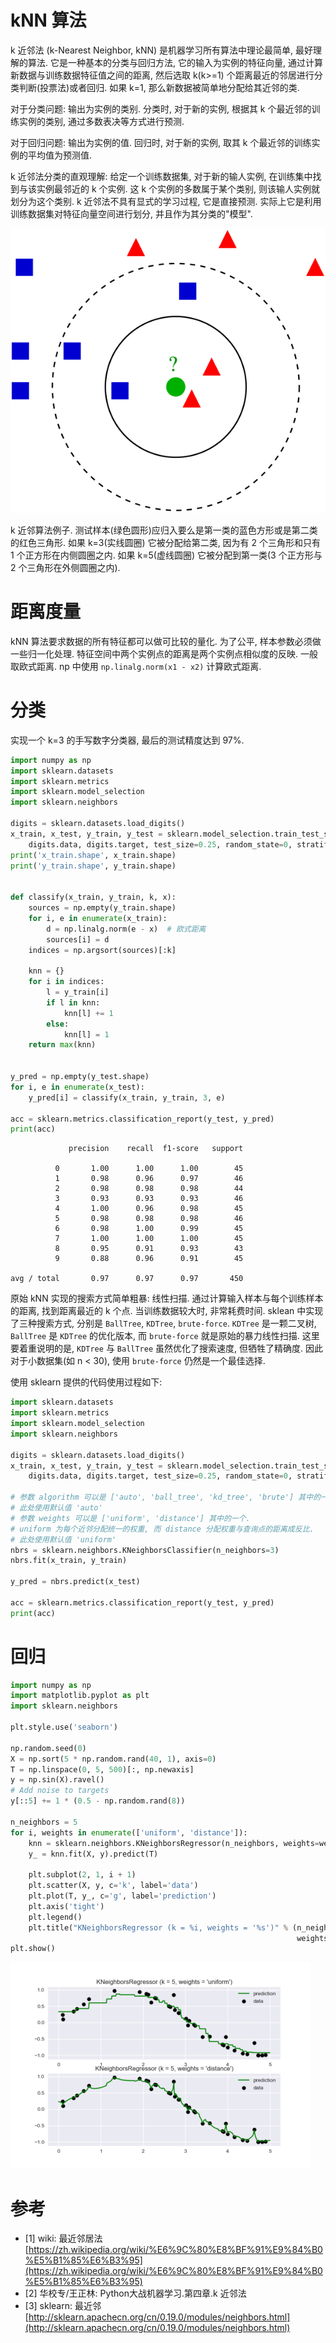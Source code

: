 # kNN 算法

k 近邻法 (k-Nearest Neighbor, kNN) 是机器学习所有算法中理论最简单, 最好理解的算法. 它是一种基本的分类与回归方法, 它的输入为实例的特征向量, 通过计算新数据与训练数据特征值之间的距离, 然后选取 k(k>=1) 个距离最近的邻居进行分类判断(投票法)或者回归. 如果 k=1, 那么新数据被简单地分配给其近邻的类.

对于分类问题: 输出为实例的类别. 分类时, 对于新的实例, 根据其 k 个最近邻的训练实例的类别, 通过多数表决等方式进行预测.

对于回归问题: 输出为实例的值. 回归时, 对于新的实例, 取其 k 个最近邻的训练实例的平均值为预测值.

k 近邻法分类的直观理解: 给定一个训练数据集, 对于新的输人实例, 在训练集中找到与该实例最邻近的 k 个实例. 这 k 个实例的多数属于某个类别, 则该输人实例就划分为这个类别. k 近邻法不具有显式的学习过程, 它是直接预测. 实际上它是利用训练数据集对特征向量空间进行划分, 并且作为其分类的"模型".

![img](/img/daze/sklearn/knn/knn_classification.svg)

k 近邻算法例子. 测试样本(绿色圆形)应归入要么是第一类的蓝色方形或是第二类的红色三角形. 如果 k=3(实线圆圈) 它被分配给第二类, 因为有 2 个三角形和只有 1 个正方形在内侧圆圈之内. 如果 k=5(虚线圆圈) 它被分配到第一类(3 个正方形与 2 个三角形在外侧圆圈之内).

# 距离度量

kNN 算法要求数据的所有特征都可以做可比较的量化. 为了公平, 样本参数必须做一些归一化处理. 特征空间中两个实例点的距离是两个实例点相似度的反映. 一般取欧式距离. np 中使用 `np.linalg.norm(x1 - x2)` 计算欧式距离.

# 分类

实现一个 k=3 的手写数字分类器, 最后的测试精度达到 97%.

```py
import numpy as np
import sklearn.datasets
import sklearn.metrics
import sklearn.model_selection
import sklearn.neighbors

digits = sklearn.datasets.load_digits()
x_train, x_test, y_train, y_test = sklearn.model_selection.train_test_split(
    digits.data, digits.target, test_size=0.25, random_state=0, stratify=digits.target)
print('x_train.shape', x_train.shape)
print('y_train.shape', y_train.shape)


def classify(x_train, y_train, k, x):
    sources = np.empty(y_train.shape)
    for i, e in enumerate(x_train):
        d = np.linalg.norm(e - x)  # 欧式距离
        sources[i] = d
    indices = np.argsort(sources)[:k]

    knn = {}
    for i in indices:
        l = y_train[i]
        if l in knn:
            knn[l] += 1
        else:
            knn[l] = 1
    return max(knn)


y_pred = np.empty(y_test.shape)
for i, e in enumerate(x_test):
    y_pred[i] = classify(x_train, y_train, 3, e)

acc = sklearn.metrics.classification_report(y_test, y_pred)
print(acc)
```

```
             precision    recall  f1-score   support

          0       1.00      1.00      1.00        45
          1       0.98      0.96      0.97        46
          2       0.98      0.98      0.98        44
          3       0.93      0.93      0.93        46
          4       1.00      0.96      0.98        45
          5       0.98      0.98      0.98        46
          6       0.98      1.00      0.99        45
          7       1.00      1.00      1.00        45
          8       0.95      0.91      0.93        43
          9       0.88      0.96      0.91        45

avg / total       0.97      0.97      0.97       450
```

原始 kNN 实现的搜索方式简单粗暴: 线性扫描. 通过计算输入样本与每个训练样本的距离, 找到距离最近的 k 个点. 当训练数据较大时, 非常耗费时间. sklean 中实现了三种搜索方式, 分别是 `BallTree`, `KDTree`, `brute-force`. `KDTree` 是一颗二叉树, `BallTree` 是 `KDTree` 的优化版本, 而 `brute-force` 就是原始的暴力线性扫描. 这里要着重说明的是, `KDTree` 与 `BallTree` 虽然优化了搜索速度, 但牺牲了精确度. 因此对于小数据集(如 n < 30), 使用 `brute-force` 仍然是一个最佳选择.

使用 sklearn 提供的代码使用过程如下:

```py
import sklearn.datasets
import sklearn.metrics
import sklearn.model_selection
import sklearn.neighbors

digits = sklearn.datasets.load_digits()
x_train, x_test, y_train, y_test = sklearn.model_selection.train_test_split(
    digits.data, digits.target, test_size=0.25, random_state=0, stratify=digits.target)

# 参数 algorithm 可以是 ['auto', 'ball_tree', 'kd_tree', 'brute'] 其中的一个
# 此处使用默认值 'auto'
# 参数 weights 可以是 ['uniform', 'distance'] 其中的一个.
# uniform 为每个近邻分配统一的权重, 而 distance 分配权重与查询点的距离成反比.
# 此处使用默认值 'uniform'
nbrs = sklearn.neighbors.KNeighborsClassifier(n_neighbors=3)
nbrs.fit(x_train, y_train)

y_pred = nbrs.predict(x_test)

acc = sklearn.metrics.classification_report(y_test, y_pred)
print(acc)
```

# 回归

```py
import numpy as np
import matplotlib.pyplot as plt
import sklearn.neighbors

plt.style.use('seaborn')

np.random.seed(0)
X = np.sort(5 * np.random.rand(40, 1), axis=0)
T = np.linspace(0, 5, 500)[:, np.newaxis]
y = np.sin(X).ravel()
# Add noise to targets
y[::5] += 1 * (0.5 - np.random.rand(8))

n_neighbors = 5
for i, weights in enumerate(['uniform', 'distance']):
    knn = sklearn.neighbors.KNeighborsRegressor(n_neighbors, weights=weights)
    y_ = knn.fit(X, y).predict(T)

    plt.subplot(2, 1, i + 1)
    plt.scatter(X, y, c='k', label='data')
    plt.plot(T, y_, c='g', label='prediction')
    plt.axis('tight')
    plt.legend()
    plt.title("KNeighborsRegressor (k = %i, weights = '%s')" % (n_neighbors,
                                                                weights))
plt.show()
```

![img](/img/daze/sklearn/knn/regr.png)

# 参考

- [1] wiki: 最近邻居法 [https://zh.wikipedia.org/wiki/%E6%9C%80%E8%BF%91%E9%84%B0%E5%B1%85%E6%B3%95](https://zh.wikipedia.org/wiki/%E6%9C%80%E8%BF%91%E9%84%B0%E5%B1%85%E6%B3%95)
- [2] 华校专/王正林: Python大战机器学习.第四章.k 近邻法
- [3] sklearn: 最近邻 [http://sklearn.apachecn.org/cn/0.19.0/modules/neighbors.html](http://sklearn.apachecn.org/cn/0.19.0/modules/neighbors.html)
